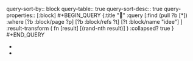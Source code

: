 query-sort-by:: block
query-table:: true
query-sort-desc:: true
query-properties:: [:block]
#+BEGIN_QUERY
{:title "🎲"
 :query [:find (pull ?b [*])
   :where 
     [?b :block/page ?p]
     [?b :block/refs ?t]
     [?t :block/name "idee"]
 ]
 :result-transform ( fn [result] [(rand-nth result)] )
 :collapsed? true
}
#+END_QUERY

-
-